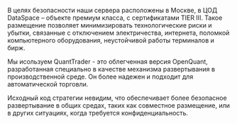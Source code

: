 В целях безопасности наши сервера расположены в Москве, в ЦОД DataSpace – объекте премиум класса, с сертификатами TIER III. Такое размещение позволяет минимизировать технологические риски и убытки, связанные с отключением электричества, интернета, поломкой компьютерного оборудования, неустойчивой работы терминалов и бирж. 

Мы исользуем QuantTrader - это облегченная версия OpenQuant, разработанная специально в качестве механизма развертывания в производственной среде. Он более надежен и подходит для автоматической торговли.

Исходный код стратегии невидим, что обеспечивает более безопасное развертывание в общих средах, таких как совместное размещение, или в других ситуациях, когда требуется конфиденциальность.

